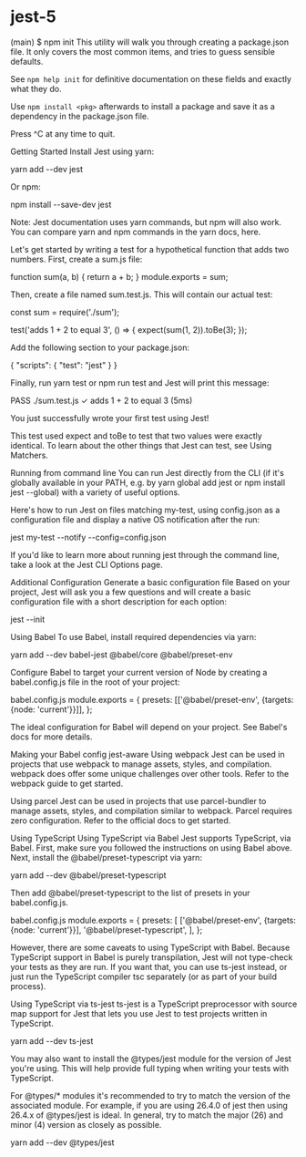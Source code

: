 # jest-5

(main) $ npm init
This utility will walk you through creating a package.json file.
It only covers the most common items, and tries to guess sensible defaults.

See `npm help init` for definitive documentation on these fields
and exactly what they do.

Use `npm install <pkg>` afterwards to install a package and
save it as a dependency in the package.json file.

Press ^C at any time to quit.


Getting Started
Install Jest using yarn:

yarn add --dev jest

Or npm:

npm install --save-dev jest

Note: Jest documentation uses yarn commands, but npm will also work. You can compare yarn and npm commands in the yarn docs, here.

Let's get started by writing a test for a hypothetical function that adds two numbers. First, create a sum.js file:

function sum(a, b) {
  return a + b;
}
module.exports = sum;

Then, create a file named sum.test.js. This will contain our actual test:

const sum = require('./sum');

test('adds 1 + 2 to equal 3', () => {
  expect(sum(1, 2)).toBe(3);
});

Add the following section to your package.json:

{
  "scripts": {
    "test": "jest"
  }
}

Finally, run yarn test or npm run test and Jest will print this message:

PASS  ./sum.test.js
✓ adds 1 + 2 to equal 3 (5ms)

You just successfully wrote your first test using Jest!

This test used expect and toBe to test that two values were exactly identical. To learn about the other things that Jest can test, see Using Matchers.

Running from command line
You can run Jest directly from the CLI (if it's globally available in your PATH, e.g. by yarn global add jest or npm install jest --global) with a variety of useful options.

Here's how to run Jest on files matching my-test, using config.json as a configuration file and display a native OS notification after the run:

jest my-test --notify --config=config.json

If you'd like to learn more about running jest through the command line, take a look at the Jest CLI Options page.

Additional Configuration
Generate a basic configuration file
Based on your project, Jest will ask you a few questions and will create a basic configuration file with a short description for each option:

jest --init

Using Babel
To use Babel, install required dependencies via yarn:

yarn add --dev babel-jest @babel/core @babel/preset-env

Configure Babel to target your current version of Node by creating a babel.config.js file in the root of your project:

babel.config.js
module.exports = {
  presets: [['@babel/preset-env', {targets: {node: 'current'}}]],
};

The ideal configuration for Babel will depend on your project. See Babel's docs for more details.

Making your Babel config jest-aware
Using webpack
Jest can be used in projects that use webpack to manage assets, styles, and compilation. webpack does offer some unique challenges over other tools. Refer to the webpack guide to get started.

Using parcel
Jest can be used in projects that use parcel-bundler to manage assets, styles, and compilation similar to webpack. Parcel requires zero configuration. Refer to the official docs to get started.

Using TypeScript
Using TypeScript via Babel
Jest supports TypeScript, via Babel. First, make sure you followed the instructions on using Babel above. Next, install the @babel/preset-typescript via yarn:

yarn add --dev @babel/preset-typescript

Then add @babel/preset-typescript to the list of presets in your babel.config.js.

babel.config.js
module.exports = {
  presets: [
    ['@babel/preset-env', {targets: {node: 'current'}}],
    '@babel/preset-typescript',
  ],
};

However, there are some caveats to using TypeScript with Babel. Because TypeScript support in Babel is purely transpilation, Jest will not type-check your tests as they are run. If you want that, you can use ts-jest instead, or just run the TypeScript compiler tsc separately (or as part of your build process).

Using TypeScript via ts-jest
ts-jest is a TypeScript preprocessor with source map support for Jest that lets you use Jest to test projects written in TypeScript.

yarn add --dev ts-jest

You may also want to install the @types/jest module for the version of Jest you're using. This will help provide full typing when writing your tests with TypeScript.

For @types/* modules it's recommended to try to match the version of the associated module. For example, if you are using 26.4.0 of jest then using 26.4.x of @types/jest is ideal. In general, try to match the major (26) and minor (4) version as closely as possible.

yarn add --dev @types/jest